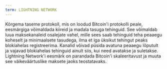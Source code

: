 ```yaml
---
term: LIGHTNING NETWORK
---
```


Kõrgema taseme protokoll, mis on loodud Bitcoin'i protokolli peale, eesmärgiga võimaldada kiireid ja madala tasuga tehinguid. See võimaldab luua maksekanaleid osalejate vahel, mille sees saab tehinguid teha peaaegu koheselt ja minimaalsete tasudega, ilma et iga üksikut tehingut peaks blokiahelas registreerima. Kanalid võivad püsida avatuna peaaegu lõputult ja vajavad blokiahelas tehinguid ainult siis, kui need avatakse ja suletakse. Lightning Network'i eesmärk on parandada Bitcoin'i skaleeritavust ja muuta see väikeväärtuslike maksete jaoks teostatavaks.